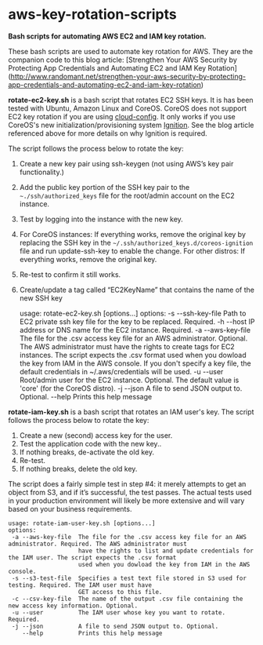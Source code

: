 # aws-key-rotation-scripts

**Bash scripts for automating AWS EC2 and IAM key rotation.**

These bash scripts are used to automate key rotation for AWS. They are the companion code to this blog article:
[Strengthen Your AWS Security by Protecting App Credentials and Automating EC2 and IAM Key Rotation]
(http://www.randomant.net/strengthen-your-aws-security-by-protecting-app-credentials-and-automating-ec2-and-iam-key-rotation)


**rotate-ec2-key.sh** is a bash script that rotates EC2 SSH keys. It is has been tested with Ubuntu, Amazon Linux and CoreOS.
CoreOS does not support EC2 key rotation if you are using [cloud-config](https://coreos.com/os/docs/latest/cloud-config.html).
It only works if you use CoreOS's new initialization/provisioning system
[Ignition](https://coreos.com/ignition/docs/0.2.1/what-is-ignition.html). See the blog article referenced above for more details
on why Ignition is required.

The script follows the process below to rotate the key:

1. Create a new key pair using ssh-keygen (not using AWS’s key pair functionality.)
2. Add the public key portion of the SSH key pair to the `~./ssh/authorized_keys` file for the root/admin account on the EC2 instance.
3. Test by logging into the instance with the new key.
4. For CoreOS instances: If everything works, remove the original key by replacing the SSH key in
the `~/.ssh/authorized_keys.d/coreos-ignition` file and run update-ssh-key to enable the change. For other
distros: If everything works, remove the original key.
5. Re-test to confirm it still works.
6. Create/update a tag called “EC2KeyName” that contains the name of the new SSH key


      usage: rotate-ec2-key.sh [options...]
      options:
      -s --ssh-key-file  Path to EC2 private ssh key file for the key to be replaced. Required.
      -h --host          IP address or DNS name for the EC2 instance. Required.
      -a --aws-key-file  The file for the .csv access key file for an AWS administrator. Optional. The AWS administrator
                         must have the rights to create tags for EC2 instances. The script expects the .csv format
                         used when you dowload the key from IAM in the AWS console. If you don't specify a key file,
                         the default credentials in ~/.aws/credentials will be used.
      -u --user          Root/admin user for the EC2 instance. Optional. The default value is 'core' (for the CoreOS distro).
      -j --json          A file to send JSON output to. Optional.
         --help          Prints this help message

**rotate-iam-key.sh** is a bash script that rotates an IAM user's key. The script follows the process below to rotate the key:

1. Create a new (second) access key for the user.
2. Test the application code with the new key..
3. If nothing breaks, de-activate the old key.
4. Re-test.
5. If nothing breaks, delete the old key.

The script does a fairly simple test in step #4: it merely attempts to get an object from S3, and if it’s successful,
the test passes. The actual tests used in your production environment will likely be more extensive and will vary based
on your business requirements.


    usage: rotate-iam-user-key.sh [options...]
    options:
     -a --aws-key-file  The file for the .csv access key file for an AWS administrator. Required. The AWS administrator must
                        have the rights to list and update credentials for the IAM user. The script expects the .csv format
                        used when you dowload the key from IAM in the AWS console.
     -s --s3-test-file  Specifies a test text file stored in S3 used for testing. Required. The IAM user must have
                        GET access to this file.
     -c --csv-key-file  The name of the output .csv file containing the new access key information. Optional.
     -u --user          The IAM user whose key you want to rotate. Required.
     -j --json          A file to send JSON output to. Optional.
        --help          Prints this help message
